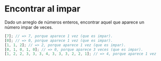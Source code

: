 # Encontrar al impar

Dado un arreglo de números enteros, encontrar aquel que aparece un número impar de veces.

```js
[7]; // => 7, porque aparece 1 vez (que es impar).
[0]; // => 0, porque aparece 1 vez (que es impar).
[1, 1, 2]; // => 2, porque aparece 1 vez (que es impar).
[0, 1, 0, 1, 0]; // => 0, porque aparece 3 veces (que es impar).
[1, 2, 2, 3, 3, 3, 4, 3, 3, 3, 2, 2, 1]; // => 4, porque aparece 1 vez (que es impar).
```

